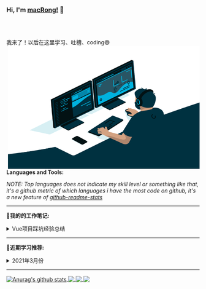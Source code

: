### Hi, I'm [macRong!](https://www.shengshui.com) 👋

<br />
<br />

我来了！以后在这里学习、吐槽、coding😄
  <img align="right" alt="GIF" src="https://github.com/macRong/macRong/blob/main/Resource/coding.gif?raw=true" width="500" height="320" />

**Languages and Tools:**  


*NOTE: Top languages does not indicate my skill level or something like that, it's a github metric of which languages i have the most code on github, it's a new feature of [github-readme-stats](https://github.com/anuraghazra/github-readme-stats)*


-------
 📝**我的的工作笔记:**
<details style="cursor: pointer;">
  <summary>Vue项目踩坑经验总结</summary>
  <div style="width: 98%; margin: 0 auto">
<ul>
<li><a href="https://juejin.cn/post/6844904013666713607">Vue实现base64编码图片间的切换</a></li>
<li><a href="https://juejin.cn/post/6844904008016986120">Vue实现图片与文字混输</a></li>
</ul>
  </div>
</details>

---

 📑**近期学习推荐:**
 <details style="cursor: pointer;">
  <summary>2021年3月份</summary>
  <div style="width: 98%; margin: 0 auto">
<ul>
<li><a href="https://juejin.cn/post/6939778440635613215">Flutter热重载 </a></li>
<li><a href="https://juejin.cn/post/6939696911788507150"> iOS摸鱼周报 第六期 </a></li>
</ul>
  </div>
</details>

---

<a href="https://github.com/anuraghazra/github-readme-stats">
  <img align="center" src="https://github-readme-stats.anuraghazra1.vercel.app/api?username=anuraghazra&show_icons=true&include_all_commits=true&theme=material-palenight" alt="Anurag's github stats" />
</a>
<a href="https://github.com/anuraghazra/github-readme-stats">
  <!-- Change the `github-readme-stats.anuraghazra1.vercel.app` to `github-readme-stats.vercel.app`  -->
  <img align="center" src="https://github-readme-stats.anuraghazra1.vercel.app/api/top-langs/?username=anuraghazra&layout=compact&theme=material-palenight" />
</a>

<a href="https://github.com/anuraghazra/github-readme-stats">
  <!-- Change the `github-readme-stats.anuraghazra1.vercel.app` to `github-readme-stats.vercel.app`  -->
  <img align="center" src="https://github-readme-stats.anuraghazra1.vercel.app/api/pin/?username=anuraghazra&repo=github-readme-stats&theme=material-palenight" />
</a>    
<a href="https://github.com/anuraghazra/anuraghazra.github.io">
  <!-- Change the `github-readme-stats.anuraghazra1.vercel.app` to `github-readme-stats.vercel.app`  -->
  <img align="center" src="https://github-readme-stats.anuraghazra1.vercel.app/api/pin/?username=anuraghazra&repo=anuraghazra.github.io&theme=material-palenight" />
</a>

